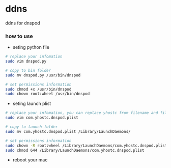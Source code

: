 ddns
====

ddns for dnspod


### how to use
+ seting python file
```sh
# replace your infomation
sudo vim dnspod.py 

# copy to bin folder
sudo mv dnspod.py /usr/bin/dnspod

# set permissions information
sudo chmod +x /usr/bin/dnspod
sudo chown root:wheel /usr/bin/dnspod
```

+ seting launch plist
```sh
# replace your infomation, you can replace yhostc from filename and file content
sudo vim com.yhostc.dnspod.plist

# copy to launch folder
sudo mv com.yhostc.dnspod.plist /Library/LaunchDaemons/

# set permissions information
sudo chown -R root:wheel /Library/LaunchDaemons/com.yhostc.dnspod.plist
sudo chmod 644 /Library/LaunchDaemons/com.yhostc.dnspod.plist
```

+ reboot your mac
